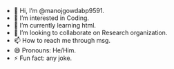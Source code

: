 - 👋 Hi, I’m @manojgowdabp9591.
- 👀 I’m interested in Coding.
- 🌱 I’m currently learning html.
- 💞️ I’m looking to collaborate on Research organization.
- 📫 How to reach me through msg.
- 😄 Pronouns: He/Him.
- ⚡ Fun fact: any joke.

<!---
manojgowdabp9591/manojgowdabp9591 is a ✨ special ✨ repository because its `README.md` (this file) appears on your GitHub profile.
You can click the Preview link to take a look at your changes.
--->
